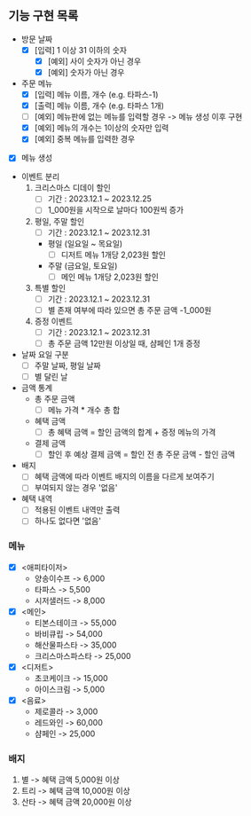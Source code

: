## 기능 구현 목록

- 방문 날짜 
  - [x] [입력] 1 이상 31 이하의 숫자
    - [x] [예외] 사이 숫자가 아닌 경우
    - [x] [예외] 숫자가 아닌 경우

- 주문 메뉴
  - [x] [입력] 메뉴 이름, 개수 (e.g. 타파스-1)
  - [x] [출력] 메뉴 이름, 개수 (e.g. 타파스 1개)
  - [ ] [예외] 메뉴판에 없는 메뉴를 입력할 경우     -> 메뉴 생성 이후 구현
  - [x] [예외] 메뉴의 개수는 1이상의 숫자만 입력
  - [x] [예외] 중복 메뉴를 입력한 경우

- [x] 메뉴 생성

- 이벤트 분리
  1. 크리스마스 디데이 할인
     - [ ] 기간 : 2023.12.1 ~ 2023.12.25
     - [ ] 1_000원을 시작으로 날마다 100원씩 증가
  2. 평일, 주말 할인
     - [ ] 기간 : 2023.12.1 ~ 2023.12.31
     - 평일 (일요일 ~ 목요일)
       - [ ] 디저트 메뉴 1개당 2,023원 할인
     - 주말 (금요일, 토요일)
       - [ ] 메인 메뉴 1개당 2,023원 할인
  3. 특별 할인
     - [ ] 기간 : 2023.12.1 ~ 2023.12.31
     - [ ] 별 존재 여부에 따라 있으면 총 주문 금액 -1_000원
  4. 증정 이벤트
     - [ ] 기간 : 2023.12.1 ~ 2023.12.31
     - [ ] 총 주문 금액 12만원 이상일 때, 샴페인 1개 증정

- 날짜 요일 구분
  - [ ] 주말 날짜, 평일 날짜
  - [ ] 별 달린 날

- 금액 통계
  - 총 주문 금액
    - [ ] 메뉴 가격 * 개수 총 합
  - 혜택 금액
    - [ ] 총 혜택 금액 = 할인 금액의 합계 + 증정 메뉴의 가격
  - 결제 금액
    - [ ] 할인 후 예상 결제 금액 = 할인 전 총 주문 금액 - 할인 금액

- 배지
  - [ ] 혜택 금액에 따라 이벤트 배지의 이름을 다르게 보여주기
  - [ ] 부여되지 않는 경우 '없음'

- 혜택 내역
  - [ ] 적용된 이벤트 내역만 출력
  - [ ] 하나도 없다면 '없음'

### 메뉴
  - [x] <애피타이저>
    - 양송이수프 -> 6,000
    - 타파스    -> 5,500
    - 시저샐러드 -> 8,000
  - [x] <메인>
    - 티본스테이크 -> 55,000
    - 바비큐립    -> 54,000
    - 해산물파스타 -> 35,000
    - 크리스마스파스타 -> 25,000
  - [x] <디저트>
    - 초코케이크 -> 15,000
    - 아이스크림 -> 5,000
  - [x] <음료>
    - 제로콜라 -> 3,000
    - 레드와인 -> 60,000
    - 샴페인 -> 25,000

### 배지
1. 별    -> 혜택 금액 5,000원 이상
2. 트리   -> 혜택 금액 10,000원 이상 
3. 산타   -> 혜택 금액 20,000원 이상
